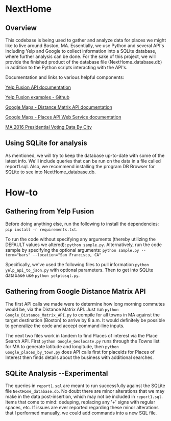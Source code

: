 # NextHome

## Overview
This codebase is being used to gather and analyze data for places we might like to live around Boston, MA. Essentially, we use Python and several API's including Yelp and Google to collect information into a SQLite database, where further analysis can be done. For the sake of this project, we will provide the finished product of the database file (NextHome_database.db) in addition to the Python scripts interacting with the API's.

Documentation and links to various helpful components:

[Yelp Fusion API documentation](https://www.yelp.com/developers/documentation/v3)

[Yelp Fusion examples - Github](https://www.???)

[Google Maps - Distance Matrix API documentation](https://developers.google.com/maps/documentation/distance-matrix/start)

[Google Maps - Places API Web Service documentation](https://developers.google.com/places/web-service/intro)

[MA 2016 Presidential Voting Data By City](http://www.wbur.org/politicker/2016/11/08/massachusetts-election-map)

## Using SQLite for analysis

As mentioned, we will try to keep the database up-to-date with some of the latest info. We'll include queries that can be run on the data in a file called report1.sql. Also, we recommend installing the program DB Browser for SQLite to see into NextHome_database.db.

# How-to

## Gathering from Yelp Fusion
Before doing anything else, run the following to install the dependencies:
`pip install -r requirements.txt`.

To run the code without specifying any arguments (thereby utilizing the DEFAULT values we altered):
`python sample.py`. Alternatively, run the code sample by specifying the optional arguments:
`python sample.py --term="bars" --location="San Francisco, CA"`

Specifically, we've used the following files to pull information `python yelp_api_to_json.py` with optional parameters.
Then to get into SQLite database use `python yelptosql.py`.

## Gathering from Google Distance Matrix API
The first API calls we made were to determine how long morning commutes would be, via the Distance Matrix API. Just run `python Google_Distance_Matrix_API.py` to compile for all towns in MA against the target destination (Boston) to arrive by 8 a.m. It would definitely be possible to generalize the code and accept command-line inputs.

The next two files work in tandem to find Places of interest via the Place Search API. First `python Google_Geolocate.py` runs through the Towns list for MA to generate latitude and longitude, then `python Google_places_by_town.py` does API calls first for placeids for Places of Interest then finds details about the business with additional searches.

## SQLite Analysis --Experimental
The queries in `report1.sql` are meant to run successfully against the SQLite file `NextHome_database.db`. No doubt there are minor alterations that we may make in the data post-insertion, which may not be included in `report1.sql`. Items that come to mind: deduping, replacing any '+' signs with regular spaces, etc. If issues are ever reported regarding these minor alterations that I performed manually, we could add commands into a new SQL file.
